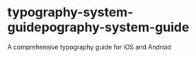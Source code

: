 # typography-system-guidepography-system-guide
A comprehensive typography guide for iOS and Android
